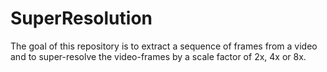# SuperResolution

The goal of this repository is to extract a sequence of frames from a video and to super-resolve the video-frames by a scale factor of 2x, 4x or 8x.
